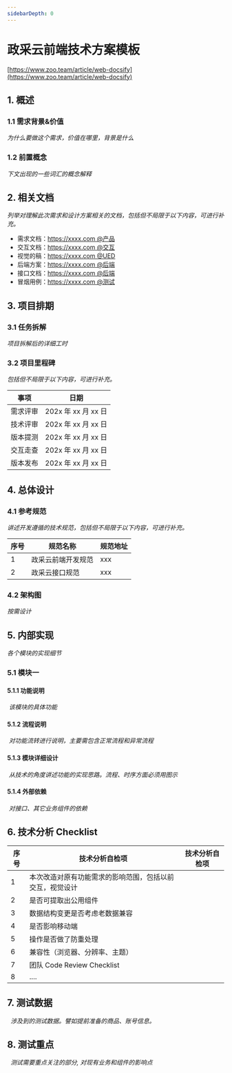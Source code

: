 ```yaml
---
sidebarDepth: 0
---
```


# 政采云前端技术方案模板

[https://www.zoo.team/article/web-docsify](https://www.zoo.team/article/web-docsify)

## 1. 概述

### 1.1 需求背景&价值

​*为什么要做这个需求，价值在哪里，背景是什么*

### 1.2 前置概念

​*下文出现的一些词汇的概念解释*

## 2. 相关文档

*列举对理解此次需求和设计方案相关的文档，包括但不局限于以下内容，可进行补充。*

- 需求文档：https://xxxx.com @产品
- 交互文档：https://xxxx.com @交互
- 视觉的稿：https://xxxx.com @UED
- 后端方案：https://xxxx.com @后端
- 接口文档：https://xxxx.com @后端
- 冒烟用例：https://xxxx.com @测试

## 3. 项目排期

### 3.1 任务拆解

*项目拆解后的详细工时*

### 3.2 项目里程碑

*包括但不局限于以下内容，可进行补充。*

| 事项    | 日期                |
| ------- | ------------------ |
| 需求评审 | 202x 年 xx 月 xx 日 |
| 技术评审 | 202x 年 xx 月 xx 日 |
| 版本提测 | 202x 年 xx 月 xx 日 |
| 交互走查 | 202x 年 xx 月 xx 日 |
| 版本发布 | 202x 年 xx 月 xx 日 |

## 4. 总体设计

### 4.1 参考规范

*讲述开发遵循的技术规范，包括但不局限于以下内容，可进行补充。*

| 序号 | 规范名称           | 规范地址 |
| ---  | ----------------- | ------ |
| 1    | 政采云前端开发规范  | xxx      |
| 2    | 政采云接口规范      | xxx      |

### 4.2 架构图

*按需设计*

## 5. 内部实现

*各个模块的实现细节*

### 5.1 模块一

#### 5.1.1 功能说明

​ *该模块的具体功能*

#### 5.1.2 流程说明

​ *对功能流转进行说明，主要需包含正常流程和异常流程*

#### 5.1.3 模块详细设计

​ *从技术的角度讲述功能的实现思路。流程、时序方面必须用图示*

#### 5.1.4 外部依赖

​ *对接口、其它业务组件的依赖*

## 6. 技术分析 Checklist

| 序号 | 技术分析自检项                                           | 技术分析自检项 |
| ---- | -------------------------------------------------------- | -------------- |
| 1    | 本次改造对原有功能需求的影响范围，包括以前交互，视觉设计 |                |
| 2    | 是否可提取出公用组件                                     |                |
| 3    | 数据结构变更是否考虑老数据兼容                           |                |
| 4    | 是否影响移动端                                           |                |
| 5    | 操作是否做了防重处理                                     |                |
| 6    | 兼容性（浏览器、分辨率、主题）                           |                |
| 7    | 团队 Code Review Checklist                               |                |
| 8    | ....                                                     |                |

## 7. 测试数据

​  *涉及到的测试数据。譬如提前准备的商品、账号信息。*

## 8. 测试重点

​  *测试需要重点关注的部分, 对现有业务和组件的影响点*

